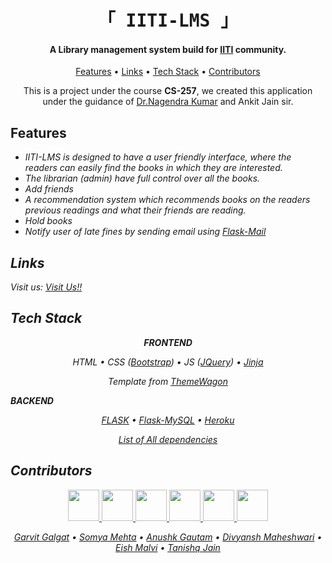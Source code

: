 <h1 align="center"><samp>「 IITI-LMS 」</samp></h1>
<h4 align="center">A Library management system build for  <a href="https://www.iiti.ac.in/" target="_blank">IITI</a> community.</h4>
<p align="center">
  <a href="#features">Features</a> •
  <a href="#links">Links</a> •
  <a href="#tech-stack">Tech Stack</a> •
  <a href="#contributors">Contributors</a>
</p>


<p align="center">
This is a project under the course <b>CS-257</b>, we created this application under the guidance of <a href="https://sites.google.com/view/nagendrak/">Dr.Nagendra Kumar</a> and Ankit Jain sir.
</p>


## Features
* <em> IITI-LMS is designed to have a user friendly interface, where the readers can easily find the books in which they are interested.
* <em> The librarian (admin) have full control over all the books.
* <em> Add friends 
* <em> A recommendation system which recommends books on the readers previous readings and what their friends are reading.
* <em> Hold books 
* <em> Notify user of late fines by sending email using <a href="https://pythonhosted.org/Flask-Mail/">Flask-Mail</a>


## Links
Visit us: <a href="https://iitilms.herokuapp.com/">Visit Us!!</a>  

## Tech Stack


<p align="center"><b>FRONTEND</b></p>
<p align="center">
		HTML • CSS (<a href="https://getbootstrap.com/">Bootstrap</a>) • JS (<a href="https://jquery.com/">JQuery</a>) • <a 			href="https://jinja.palletsprojects.com/en/2.11.x/">Jinja</a>
</p>
<p align="center">Template from <a href="https://themewagon.com/">ThemeWagon</a></p

<p align="center"><b>BACKEND</b></p>
<p align="center">
		<a href="https://flask.palletsprojects.com/en/1.1.x/">FLASK</a> • <a href="https://github.com/alexferl/flask-mysqldb">Flask-MySQL</a> •
	<a href="https://www.heroku.com">Heroku</a>
</p>

<p align="center">
	<a href="https://github.com/gg-dev-05/iiti-lms/network/dependencies">
		List of All dependencies
	</a>
</p>

## Contributors

<p align="center">
<a href="https://github.com/gg-dev-05">
	<img src="https://github.com/gg-dev-05.png" width="50px">
</a>

<a href="https://github.com/somyamehta24">
	<img src="https://github.com/somyamehta24.png" width="50px">
</a>

<a href="https://github.com/Anushk2001">
	<img src="https://github.com/Anushk2001.png" width="50px">
</a>


<a href="https://github.com/dmdivyansh">
  	<img src="https://github.com/dmdivyansh.png" width="50px">
</a>

<a href="https://github.com/eeshmalvi">
	<img src="https://github.com/eeshmalvi.png" width="50px">
</a>

<a href="https://github.com/Tanishq-30">
	<img src="https://github.com/Tanishq-30.png" width="50px">
</a>
</p>

<p align="center">
		<a href="https://github.com/gg-dev-05">Garvit Galgat</a> •
    <a href="https://github.com/somyamehta24">Somya Mehta</a> •
    <a href="https://github.com/Anushk2001">Anushk Gautam</a> •
		<a href="https://github.com/dmdivyansh">Divyansh Maheshwari</a> •
    <a href="https://github.com/eeshmalvi">Eish Malvi</a> •
		<a href="https://github.com/Tanishq-30">Tanishq Jain</a>
</p>
